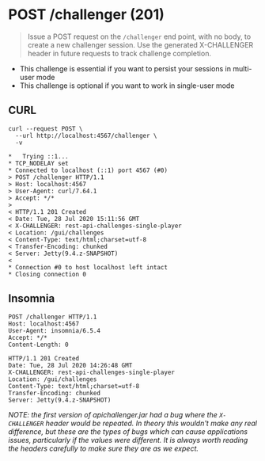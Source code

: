 # POST /challenger (201)

> Issue a POST request on the `/challenger` end point, with no body, to create a new challenger session. Use the generated X-CHALLENGER header in future requests to track challenge completion.

- This challenge is essential if you want to persist your sessions in multi-user mode
- This challenge is optional if you want to work in single-user mode

## CURL

~~~~~~~~
curl --request POST \
  --url http://localhost:4567/challenger \
  -v
~~~~~~~~

~~~~~~~~
*   Trying ::1...
* TCP_NODELAY set
* Connected to localhost (::1) port 4567 (#0)
> POST /challenger HTTP/1.1
> Host: localhost:4567
> User-Agent: curl/7.64.1
> Accept: */*
> 
< HTTP/1.1 201 Created
< Date: Tue, 28 Jul 2020 15:11:56 GMT
< X-CHALLENGER: rest-api-challenges-single-player
< Location: /gui/challenges
< Content-Type: text/html;charset=utf-8
< Transfer-Encoding: chunked
< Server: Jetty(9.4.z-SNAPSHOT)
< 
* Connection #0 to host localhost left intact
* Closing connection 0
~~~~~~~~

## Insomnia

~~~~~~~~
POST /challenger HTTP/1.1
Host: localhost:4567
User-Agent: insomnia/6.5.4
Accept: */*
Content-Length: 0
~~~~~~~~


~~~~~~~~
HTTP/1.1 201 Created
Date: Tue, 28 Jul 2020 14:26:48 GMT
X-CHALLENGER: rest-api-challenges-single-player
Location: /gui/challenges
Content-Type: text/html;charset=utf-8
Transfer-Encoding: chunked
Server: Jetty(9.4.z-SNAPSHOT)
~~~~~~~~


_NOTE: the first version of apichallenger.jar had a bug where the `X-CHALLENGER` header would be repeated. In theory this wouldn't make any real difference, but these are the types of bugs which can cause applications issues, particularly if the values were different. It is always worth reading the headers carefully to make sure they are as we expect._